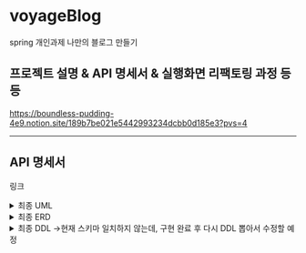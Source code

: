# voyageBlog
spring 개인과제 나만의 블로그 만들기

프로젝트 설명 & API 명세서 & 실행화면 리팩토링 과정 등등
--------------------
https://boundless-pudding-4e9.notion.site/189b7be021e5442993234dcbb0d185e3?pvs=4

----------------------

## API 명세서
링크

<details>
<summary>최종 UML</summary>
<div markdown="1">
    <img src="https://i.postimg.cc/rpbDGqqQ/voyage-Blog-usecase-Diagram-lv3.png" height="700">
</div>
</details>
<details>
<summary>최종 ERD</summary>
<div markdown="2">

<img src="https://i.postimg.cc/tTShrbJY/erd-springblog-lv3.png" height="700">

</div>
</details>
<details>
<summary>최종 DDL ->현재 스키마 일치하지 않는데, 구현 완료 후 다시 DDL 뽑아서 수정할 예정</summary>
<div markdown="2">

```

-- MySQL Workbench Forward Engineering

SET @OLD_UNIQUE_CHECKS=@@UNIQUE_CHECKS, UNIQUE_CHECKS=0;
SET @OLD_FOREIGN_KEY_CHECKS=@@FOREIGN_KEY_CHECKS, FOREIGN_KEY_CHECKS=0;
SET @OLD_SQL_MODE=@@SQL_MODE, SQL_MODE='ONLY_FULL_GROUP_BY,STRICT_TRANS_TABLES,NO_ZERO_IN_DATE,NO_ZERO_DATE,ERROR_FOR_DIVISION_BY_ZERO,NO_ENGINE_SUBSTITUTION';

-- -----------------------------------------------------
-- Schema mydb
-- -----------------------------------------------------

-- -----------------------------------------------------
-- Schema mydb
-- -----------------------------------------------------
CREATE SCHEMA IF NOT EXISTS `mydb` DEFAULT CHARACTER SET utf8 ;
-- -----------------------------------------------------
-- Schema post
-- -----------------------------------------------------

-- -----------------------------------------------------
-- Schema post
-- -----------------------------------------------------
CREATE SCHEMA IF NOT EXISTS `post` DEFAULT CHARACTER SET utf8mb4 COLLATE utf8mb4_0900_ai_ci ;
USE `mydb` ;

-- -----------------------------------------------------
-- Table `post`.`user`
-- -----------------------------------------------------
CREATE TABLE IF NOT EXISTS `post`.`user` (
  `u_id` BIGINT(20) NOT NULL AUTO_INCREMENT,
  `email` VARCHAR(255) NOT NULL,
  `u_password` VARCHAR(255) NOT NULL,
  `role` ENUM('ADMIN', 'USER') NOT NULL,
  `u_username` VARCHAR(255) NOT NULL,
  PRIMARY KEY (`u_id`),
  UNIQUE INDEX `UK_ob8kqyqqgmefl0aco34akdtpe` (`email` ASC) VISIBLE,
  UNIQUE INDEX `UK_3oypjjd5orxmgq581pe1rj5q2` (`u_username` ASC) VISIBLE)
ENGINE = InnoDB
AUTO_INCREMENT = 4
DEFAULT CHARACTER SET = utf8mb4
COLLATE = utf8mb4_0900_ai_ci;


-- -----------------------------------------------------
-- Table `post`.`post`
-- -----------------------------------------------------
CREATE TABLE IF NOT EXISTS `post`.`post` (
  `p_id` BIGINT(20) NOT NULL AUTO_INCREMENT,
  `created_at` DATETIME(6) NULL DEFAULT NULL,
  `modified_at` DATETIME(6) NULL DEFAULT NULL,
  `p_contents` VARCHAR(255) NOT NULL,
  `p_title` VARCHAR(255) NOT NULL,
  `p_username` VARCHAR(255) NOT NULL,
  `u_id` BIGINT(20) NOT NULL,
  PRIMARY KEY (`p_id`),
  INDEX `FKfvid82cuoi8ffelpry6l2cgxb` (`u_id` ASC) VISIBLE,
  CONSTRAINT `FKfvid82cuoi8ffelpry6l2cgxb`
    FOREIGN KEY (`u_id`)
    REFERENCES `post`.`user` (`u_id`))
ENGINE = InnoDB
AUTO_INCREMENT = 9
DEFAULT CHARACTER SET = utf8mb4
COLLATE = utf8mb4_0900_ai_ci;


-- -----------------------------------------------------
-- Table `mydb`.`comment`
-- -----------------------------------------------------
CREATE TABLE IF NOT EXISTS `mydb`.`comment` (
  `c_id` BIGINT(20) NOT NULL,
  `c_contents` VARCHAR(255) NULL,
  `user_u_id` BIGINT(20) NOT NULL,
  `post_p_id` BIGINT(20) NOT NULL,
  PRIMARY KEY (`c_id`, `post_p_id`),
  INDEX `fk_comment_user_idx` (`user_u_id` ASC) VISIBLE,
  INDEX `fk_comment_post1_idx` (`post_p_id` ASC) VISIBLE,
  CONSTRAINT `fk_comment_user`
    FOREIGN KEY (`user_u_id`)
    REFERENCES `post`.`user` (`u_id`)
    ON DELETE NO ACTION
    ON UPDATE NO ACTION,
  CONSTRAINT `fk_comment_post1`
    FOREIGN KEY (`post_p_id`)
    REFERENCES `post`.`post` (`p_id`)
    ON DELETE NO ACTION
    ON UPDATE NO ACTION)
ENGINE = InnoDB;

USE `post` ;

SET SQL_MODE=@OLD_SQL_MODE;
SET FOREIGN_KEY_CHECKS=@OLD_FOREIGN_KEY_CHECKS;
SET UNIQUE_CHECKS=@OLD_UNIQUE_CHECKS;
```

</div>
</details>
